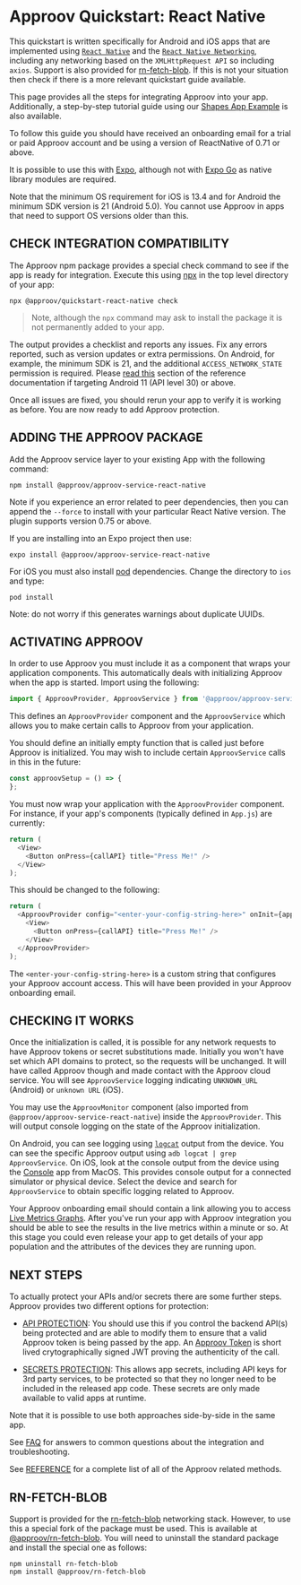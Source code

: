 # Approov Quickstart: React Native

This quickstart is written specifically for Android and iOS apps that are implemented using [`React Native`](https://reactnative.dev/) and the [`React Native Networking`](https://reactnative.dev/docs/network), including any networking based on the `XMLHttpRequest API` so including `axios`. Support is also provided for [rn-fetch-blob](https://github.com/joltup/rn-fetch-blob). If this is not your situation then check if there is a more relevant quickstart guide available.

This page provides all the steps for integrating Approov into your app. Additionally, a step-by-step tutorial guide using our [Shapes App Example](https://github.com/approov/quickstart-react-native/blob/main/SHAPES-EXAMPLE.md) is also available.

To follow this guide you should have received an onboarding email for a trial or paid Approov account and be using a version of ReactNative of 0.71 or above.

It is possible to use this with [Expo](https://expo.dev/), although not with [Expo Go](https://expo.dev/client) as native library modules are required.

Note that the minimum OS requirement for iOS is 13.4 and for Android the minimum SDK version is 21 (Android 5.0). You cannot use Approov in apps that need to support OS versions older than this.

## CHECK INTEGRATION COMPATIBILITY

The Approov npm package provides a special check command to see if the app is ready for integration. Execute this using [npx](https://www.npmjs.com/package/npx) in the top level directory of your app:

```
npx @approov/quickstart-react-native check
```

> Note, although the `npx` command may ask to install the package it is not permanently added to your app.

The output provides a checklist and reports any issues. Fix any errors reported, such as version updates or extra permissions. On Android, for example, the minimum SDK is 21, and the additional `ACCESS_NETWORK_STATE` permission is required. Please [read this](https://approov.io/docs/latest/approov-usage-documentation/#targeting-android-11-and-above) section of the reference documentation if targeting Android 11 (API level 30) or above.

Once all issues are fixed, you should rerun your app to verify it is working as before. You are now ready to add Approov protection.

## ADDING THE APPROOV PACKAGE

Add the Approov service layer to your existing App with the following command:

```
npm install @approov/approov-service-react-native
```

Note if you experience an error related to peer dependencies, then you can append the `--force` to install with your particular React Native version. The plugin supports version 0.75 or above.

If you are installing into an Expo project then use:

```
expo install @approov/approov-service-react-native
```

For iOS you must also install [pod](https://cocoapods.org/) dependencies. Change the directory to `ios` and type:

```
pod install
```

Note: do not worry if this generates warnings about duplicate UUIDs.

## ACTIVATING APPROOV

In order to use Approov you must include it as a component that wraps your application components. This automatically deals with initializing Approov when the app is started. Import using the following:

```Javascript
import { ApproovProvider, ApproovService } from '@approov/approov-service-react-native';
```

This defines an `ApproovProvider` component and the `ApproovService` which allows you to make certain calls to Approov from your application.

You should define an initially empty function that is called just before Approov is initialized. You may wish to include certain `ApproovService` calls in this in the future:

```Javascript
const approovSetup = () => {
};
```

You must now wrap your application with the `ApproovProvider` component. For instance, if your app's components (typically defined in `App.js`) are currently:

```Javascript
return (
  <View>
    <Button onPress={callAPI} title="Press Me!" />
  </View>
);
```

This should be changed to the following:

```Javascript
return (
  <ApproovProvider config="<enter-your-config-string-here>" onInit={approovSetup}>
    <View>
      <Button onPress={callAPI} title="Press Me!" />
    </View>
  </ApproovProvider>
);
```

The `<enter-your-config-string-here>` is a custom string that configures your Approov account access. This will have been provided in your Approov onboarding email.

## CHECKING IT WORKS
Once the initialization is called, it is possible for any network requests to have Approov tokens or secret substitutions made. Initially you won't have set which API domains to protect, so the requests will be unchanged. It will have called Approov though and made contact with the Approov cloud service. You will see `ApproovService` logging indicating `UNKNOWN_URL` (Android) or `unknown URL` (iOS).

You may use the `ApproovMonitor` component (also imported from `@approov/approov-service-react-native`) inside the `ApproovProvider`. This will output console logging on the state of the Approov initialization.

On Android, you can see logging using [`logcat`](https://developer.android.com/studio/command-line/logcat) output from the device. You can see the specific Approov output using `adb logcat | grep ApproovService`. On iOS, look at the console output from the device using the [Console](https://support.apple.com/en-gb/guide/console/welcome/mac) app from MacOS. This provides console output for a connected simulator or physical device. Select the device and search for `ApproovService` to obtain specific logging related to Approov.

Your Approov onboarding email should contain a link allowing you to access [Live Metrics Graphs](https://approov.io/docs/latest/approov-usage-documentation/#metrics-graphs). After you've run your app with Approov integration you should be able to see the results in the live metrics within a minute or so. At this stage you could even release your app to get details of your app population and the attributes of the devices they are running upon.

## NEXT STEPS
To actually protect your APIs and/or secrets there are some further steps. Approov provides two different options for protection:

* [API PROTECTION](https://github.com/approov/quickstart-react-native/blob/main/API-PROTECTION.md): You should use this if you control the backend API(s) being protected and are able to modify them to ensure that a valid Approov token is being passed by the app. An [Approov Token](https://approov.io/docs/latest/approov-usage-documentation/#approov-tokens) is short lived crytographically signed JWT proving the authenticity of the call.

* [SECRETS PROTECTION](https://github.com/approov/quickstart-react-native/blob/main/SECRETS-PROTECTION.md): This allows app secrets, including API keys for 3rd party services, to be protected so that they no longer need to be included in the released app code. These secrets are only made available to valid apps at runtime.

Note that it is possible to use both approaches side-by-side in the same app.

See [FAQ](https://github.com/approov/quickstart-react-native/blob/main/FAQ.md) for answers to common questions about the integration and troubleshooting.

See [REFERENCE](https://github.com/approov/quickstart-react-native/blob/main/REFERENCE.md) for a complete list of all of the Approov related methods.

## RN-FETCH-BLOB
Support is provided for the [rn-fetch-blob](https://github.com/joltup/rn-fetch-blob) networking stack. However, to use this a special fork of the package must be used. This is available at [@approov/rn-fetch-blob](https://www.npmjs.com/package/@approov/rn-fetch-blob). You will need to uninstall the standard package and install the special one as follows:

```
npm uninstall rn-fetch-blob
npm install @approov/rn-fetch-blob
```
